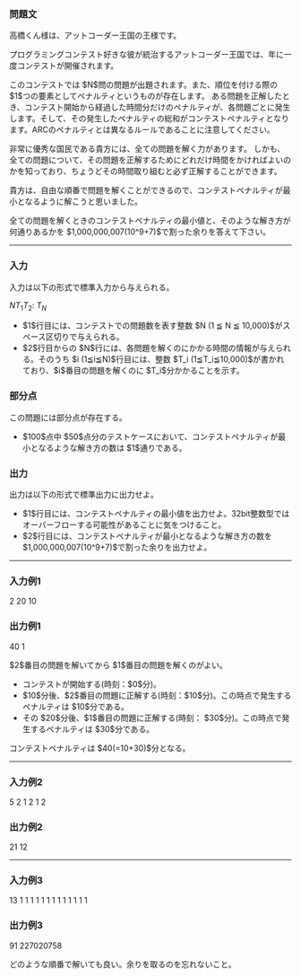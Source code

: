 
<div>

<div>

<div>

<section>

### **問題文**

<p>
高橋くん様は、アットコーダー王国の王様です。
</p>

<p>
プログラミングコンテスト好きな彼が統治するアットコーダー王国では、年に一度コンテストが開催されます。
</p>

<p>
このコンテストでは $N$問の問題が出題されます。また、順位を付ける際の $1$つの要素としてペナルティというものが存在します。
ある問題を正解したとき、コンテスト開始から経過した時間分だけのペナルティが、各問題ごとに発生します。そして、その発生したペナルティの総和がコンテストペナルティとなります。ARCのペナルティとは異なるルールであることに注意してください。
</p>

<p>
非常に優秀な国民である貴方には、全ての問題を解く力があります。
しかも、全ての問題について、その問題を正解するためにどれだけ時間をかければよいのかを知っており、ちょうどその時間取り組むと必ず正解することができます。
</p>

<p>
貴方は、自由な順番で問題を解くことができるので、コンテストペナルティが最小となるように解こうと思いました。
</p>

<p>
全ての問題を解くときのコンテストペナルティの最小値と、そのような解き方が何通りあるかを $1,000,000,007(10^9+7)$で割った余りを答えて下さい。
</p>

</section>

</div>

---

<div>

<div>

<section>

### **入力**

<p>
入力は以下の形式で標準入力から与えられる。
</p>

<div>

$N$$T_1$$T_2$:
$T_N$
</div>

<ul>

<li>
$1$行目には、コンテストでの問題数を表す整数 $N (1 ≦ N ≦ 10,000)$がスペース区切りで与えられる。
</li>

<li>
$2$行目からの $N$行には、各問題を解くのにかかる時間の情報が与えられる。そのうち $i (1≦i≦N)$行目には、整数 $T_i (1≦T_i≦10,000)$が書かれており、$i$番目の問題を解くのに $T_i$分かかることを示す。
</li>

</ul>

</section>

</div>

<div>

<section>

### **部分点**

<p>
この問題には部分点が存在する。
</p>

<ul>

<li>
$100$点中 $50$点分のテストケースにおいて、コンテストペナルティが最小となるような解き方の数は $1$通りである。
</li>

</ul>

</section>

</div>

<div>

<section>

### **出力**

<p>
出力は以下の形式で標準出力に出力せよ。
</p>

<ul>

<li>
$1$行目には、コンテストペナルティの最小値を出力せよ。32bit整数型ではオーバーフローする可能性があることに気をつけること。
</li>

<li>
$2$行目には、コンテストペナルティが最小となるような解き方の数を $1,000,000,007(10^9+7)$で割った余りを出力せよ。
</li>

</ul>

</section>

</div>

</div>

---

<div>

<section>

### **入力例1**

<div>

2
20
10

</div>

</section>

</div>

<div>

<section>

### **出力例1**

<div>

40
1

</div>

<p>
$2$番目の問題を解いてから $1$番目の問題を解くのがよい。
</p>

<ul>

<li>
コンテストが開始する(時刻：$0$分)。
</li>

<li>
$10$分後、$2$番目の問題に正解する(時刻：$10$分)。この時点で発生するペナルティは $10$分である。
</li>

<li>
その $20$分後、$1$番目の問題に正解する(時刻： $30$分)。この時点で発生するペナルティは $30$分である。
</li>

</ul>

<p>
コンテストペナルティは $40(=10+30)$分となる。
</p>

</section>

</div>

---

<div>

<section>

### **入力例2**

<div>

5
2
1
2
1
2

</div>

</section>

</div>

<div>

<section>

### **出力例2**

<div>

21
12

</div>

</section>

</div>

---

<div>

<section>

### **入力例3**

<div>

13
1
1
1
1
1
1
1
1
1
1
1
1
1

</div>

</section>

</div>

<div>

<section>

### **出力例3**

<div>

91
227020758

</div>

<p>
どのような順番で解いても良い。余りを取るのを忘れないこと。
</p>

</section>

</div>

</div>

</div>
